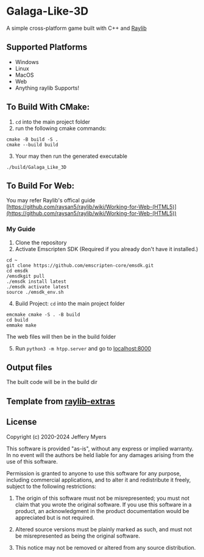 # Galaga-Like-3D
A simple cross-platform game built with C++ and [Raylib](raylib.com)

## Supported Platforms
* Windows
* Linux
* MacOS
* Web
* Anything raylib Supports!

## To Build With CMake:
1. `cd` into the main project folder
2. run the following cmake commands:
```
cmake -B build -S .
cmake --build build
```
3. Your may then run the generated executable
```
./build/Galaga_Like_3D
```

## To Build For Web: 

You may refer Raylib's offical guide [https://github.com/raysan5/raylib/wiki/Working-for-Web-(HTML5)](https://github.com/raysan5/raylib/wiki/Working-for-Web-(HTML5))

### My Guide

1. Clone the repository
2. Activate Emscripten SDK (Required if you already don't have it installed.)
```
cd ~
git clone https://github.com/emscripten-core/emsdk.git
cd emsdk
/emsdkgit pull
./emsdk install latest
./emsdk activate latest
source ./emsdk_env.sh
```
4. Build Project:
`cd` into the main project folder
```
emcmake cmake -S . -B build
cd build
emmake make
```
The web files will then be in the build folder

5. Run `python3 -m htpp.server` and go to [localhost:8000](http://localhost:8000)

## Output files
The built code will be in the build dir

## Template from [raylib-extras](https://github.com/raylib-extras/raylib-quickstart)

## License
Copyright (c) 2020-2024 Jeffery Myers

This software is provided "as-is", without any express or implied warranty. In no event 
will the authors be held liable for any damages arising from the use of this software.

Permission is granted to anyone to use this software for any purpose, including commercial 
applications, and to alter it and redistribute it freely, subject to the following restrictions:

  1. The origin of this software must not be misrepresented; you must not claim that you 
  wrote the original software. If you use this software in a product, an acknowledgment 
  in the product documentation would be appreciated but is not required.

  2. Altered source versions must be plainly marked as such, and must not be misrepresented
  as being the original software.

  3. This notice may not be removed or altered from any source distribution.
